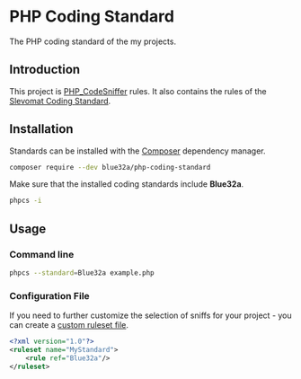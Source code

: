 # PHP Coding Standard

The PHP coding standard of the my projects.

## Introduction

This project is [PHP_CodeSniffer](https://github.com/squizlabs/PHP_CodeSniffer) rules. It also contains the rules of the [Slevomat Coding Standard](https://github.com/slevomat/coding-standard).

## Installation

Standards can be installed with the [Composer](https://getcomposer.org/) dependency manager.

```bash
composer require --dev blue32a/php-coding-standard
```

Make sure that the installed coding standards include **Blue32a**.

```bash
phpcs -i
```

## Usage

### Command line

```bash
phpcs --standard=Blue32a example.php
```

### Configuration File

If you need to further customize the selection of sniffs for your project - you can create a [custom ruleset file](https://github.com/squizlabs/PHP_CodeSniffer/wiki/Advanced-Usage#using-a-default-configuration-file).

```xml
<?xml version="1.0"?>
<ruleset name="MyStandard">
    <rule ref="Blue32a"/>
</ruleset>
```
